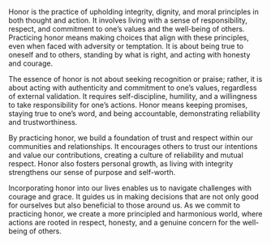 Honor is the practice of upholding integrity, dignity, and moral principles in both thought and action. It involves living with a sense of responsibility, respect, and commitment to one’s values and the well-being of others. Practicing honor means making choices that align with these principles, even when faced with adversity or temptation. It is about being true to oneself and to others, standing by what is right, and acting with honesty and courage.

The essence of honor is not about seeking recognition or praise; rather, it is about acting with authenticity and commitment to one’s values, regardless of external validation. It requires self-discipline, humility, and a willingness to take responsibility for one’s actions. Honor means keeping promises, staying true to one’s word, and being accountable, demonstrating reliability and trustworthiness.

By practicing honor, we build a foundation of trust and respect within our communities and relationships. It encourages others to trust our intentions and value our contributions, creating a culture of reliability and mutual respect. Honor also fosters personal growth, as living with integrity strengthens our sense of purpose and self-worth.

Incorporating honor into our lives enables us to navigate challenges with courage and grace. It guides us in making decisions that are not only good for ourselves but also beneficial to those around us. As we commit to practicing honor, we create a more principled and harmonious world, where actions are rooted in respect, honesty, and a genuine concern for the well-being of others.